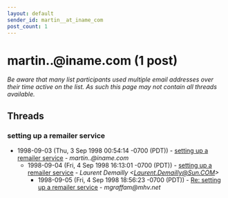 ```yaml
---
layout: default
sender_id: martin__at_iname_com
post_count: 1
---
```


# martin..<span>@</span>iname.com (1 post)

_Be aware that many list participants used multiple email addresses over their time active on the list. As such this page may not contain all threads available._

## Threads

### setting up a remailer service
+ 1998-09-03 (Thu, 3 Sep 1998 00:54:14 -0700 (PDT)) - [setting up a remailer service](/archive/1998/09/fd9d229f03c62d1a4bcf342dec5a328fdce4dbbaa74cc848bcd06306991b324f) - _martin..@iname.com_
  + 1998-09-04 (Fri, 4 Sep 1998 16:13:01 -0700 (PDT)) - [setting up a remailer service](/archive/1998/09/ac3052f5f062e59394dd431fb2f2d71f3654ae40e2cb8e13507d65eb2c697f82) - _Laurent Demailly \<Laurent.Demailly@Sun.COM\>_
    + 1998-09-05 (Fri, 4 Sep 1998 18:56:23 -0700 (PDT)) - [Re: setting up a remailer service](/archive/1998/09/81dd01fb3deec3360e4403757761ba482d2a58dc7ae90fb75ca865f4c7827dc8) - _mgraffam@mhv.net_

